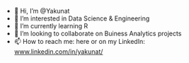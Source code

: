 - 👋 Hi, I’m @Yakunat
- 👀 I’m interested in Data Science & Engineering
- 🌱 I’m currently learning R
- 💞️ I’m looking to collaborate on Buiness Analytics projects
- 📫 How to reach me: here or on my LinkedIn: www.linkedin.com/in/yakunat/

<!---
Yakunat/Yakunat is a ✨ special ✨ repository because its `README.md` (this file) appears on your GitHub profile.
You can click the Preview link to take a look at your changes.
--->

